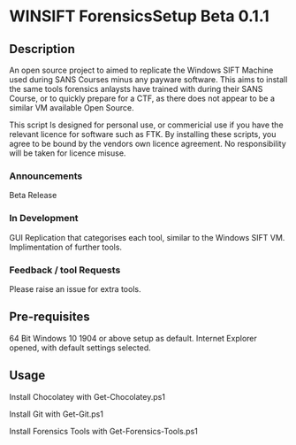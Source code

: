 # WINSIFT ForensicsSetup Beta 0.1.1

## Description

An open source project to aimed to replicate the Windows SIFT Machine used during SANS Courses minus any payware software. This aims to install the same tools forensics anlaysts have trained with during their SANS Course, or to quickly prepare for a CTF, as there does not appear to be a similar VM available Open Source.

This script Is designed for personal use, or commericial use if you have the relevant licence for software such as FTK. By installing these scripts, you agree to be bound by the vendors own licence agreement. No responsibility will be taken for licence misuse.

### Announcements
Beta Release

### In Development
GUI Replication that categorises each tool, similar to the Windows SIFT VM.
Implimentation of further tools.

### Feedback / tool Requests
Please raise an issue for extra tools.

## Pre-requisites
64 Bit Windows 10 1904 or above setup as default.
Internet Explorer opened, with default settings selected.

## Usage
Install Chocolatey with 
Get-Chocolatey.ps1

Install Git with 
Get-Git.ps1

Install Forensics Tools with
Get-Forensics-Tools.ps1
